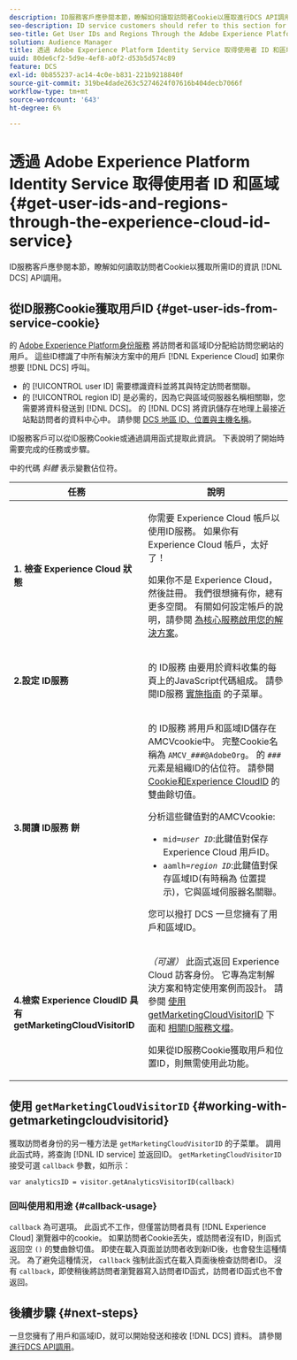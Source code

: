 ```yaml
---
description: ID服務客戶應參閱本節，瞭解如何讀取訪問者Cookie以獲取進行DCS API調用所需的ID。
seo-description: ID service customers should refer to this section for information on how to read the visitor cookie for the IDs required to make DCS API calls.
seo-title: Get User IDs and Regions Through the Adobe Experience Platform Identity Service
solution: Audience Manager
title: 透過 Adobe Experience Platform Identity Service 取得使用者 ID 和區域
uuid: 80de6cf2-5d9e-4ef8-a0f2-d53b5d574c89
feature: DCS
exl-id: 0b855237-ac14-4c0e-b831-221b9218840f
source-git-commit: 319be4dade263c5274624f07616b404decb7066f
workflow-type: tm+mt
source-wordcount: '643'
ht-degree: 6%

---
```


# 透過 Adobe Experience Platform Identity Service 取得使用者 ID 和區域 {#get-user-ids-and-regions-through-the-experience-cloud-id-service}

ID服務客戶應參閱本節，瞭解如何讀取訪問者Cookie以獲取所需ID的資訊 [!DNL DCS] API調用。

## 從ID服務Cookie獲取用戶ID {#get-user-ids-from-service-cookie}

的 [Adobe Experience Platform身份服務](https://experienceleague.adobe.com/docs/id-service/using/home.html) 將訪問者和區域ID分配給訪問您網站的用戶。 這些ID標識了中所有解決方案中的用戶 [!DNL Experience Cloud] 如果你想要 [!DNL DCS] 呼叫。

* 的 [!UICONTROL user ID] 需要標識資料並將其與特定訪問者關聯。
* 的 [!UICONTROL region ID] 是必需的，因為它與區域伺服器名稱相關聯，您需要將資料發送到 [!DNL DCS]。 的 [!DNL DCS] 將資訊儲存在地理上最接近站點訪問者的資料中心中。 請參閱 [DCS 地區 ID、位置與主機名稱](../../../api/dcs-intro/dcs-api-reference/dcs-regions.md)。

ID服務客戶可以從ID服務Cookie或通過調用函式提取此資訊。 下表說明了開始時需要完成的任務或步驟。

中的代碼 *斜體* 表示變數佔位符。

<table id="table_660EBE1C24DD4FBE9DCE5191836C9135"> 
 <thead> 
  <tr> 
   <th colname="col1" class="entry"> 任務 </th> 
   <th colname="col2" class="entry"> 說明 </th> 
  </tr> 
 </thead>
 <tbody> 
  <tr> 
   <td colname="col1"> <p> <b>1. 檢查 <span class="keyword"> Experience Cloud</span> 狀態</b> </p> </td> 
   <td colname="col2"> <p>你需要 <span class="keyword"> Experience Cloud</span> 帳戶以使用ID服務。 如果你有 <span class="keyword"> Experience Cloud</span> 帳戶，太好了！ </p> <p> 如果你不是 <span class="keyword"> Experience Cloud</span>，然後註冊。 我們很想擁有你，總有更多空間。 有關如何設定帳戶的說明，請參閱 <a href="https://experienceleague.adobe.com/docs/core-services/interface/about-core-services/core-services.html" format="https" scope="external"> 為核心服務啟用您的解決方案</a>。 </p> </td> 
  </tr> 
  <tr> 
   <td colname="col1"> <p> <b>2.設定 <span class="keyword"> ID服務</span></b> </p> </td> 
   <td colname="col2"> <p>的 <span class="keyword"> ID服務</span> 由要用於資料收集的每頁上的JavaScript代碼組成。 請參閱ID服務 <a href="https://experienceleague.adobe.com/docs/id-service/using/implementation/implementation-guides.html" format="https" scope="external"> 實施指南</a> 的子菜單。 </p> </td> 
  </tr> 
  <tr> 
   <td colname="col1"> <p> <b>3.閱讀 <span class="keyword"> ID服務</span> 餅</b> </p> </td> 
   <td colname="col2"> <p>的 <span class="keyword"> ID服務</span> 將用戶和區域ID儲存在AMCVcookie中。 完整Cookie名稱為 <code>AMCV_<i>###</i>@AdobeOrg</code>。 的 <code><i>###</i></code> 元素是組織ID的佔位符。 請參閱 <a href="https://experienceleague.adobe.com/docs/id-service/using/intro/cookies.html" format="https" scope="external"> Cookie和Experience CloudID</a> 的雙曲餘切值。 </p> <p>分析這些鍵值對的AMCVcookie: </p> <p> 
     <ul id="ul_502ECFCDDD084D448B5EDC4E5C0909C1"> 
      <li id="li_662FFA36AC854E699D50A183B161D654"> <code>mid=<i>user ID</i></code>:此鍵值對保存 <span class="keyword"> Experience Cloud</span> 用戶ID。 </li> 
      <li id="li_65422233187B4217B50DC52DBD58F404"> <code>aamlh=<i>region ID</i></code>:此鍵值對保存區域ID(有時稱為 <span class="term"> 位置提示</span>)，它與區域伺服器名關聯。 </li> 
     </ul> </p> <p>您可以撥打 <span class="wintitle"> DCS</span> 一旦您擁有了用戶和區域ID。 </p> </td> 
  </tr> 
  <tr> 
   <td colname="col1"> <p> <b>4.檢索 <span class="keyword"> Experience CloudID</span> 具有getMarketingCloudVisitorID</b> </p> </td> 
   <td colname="col2"> <p><i>（可選）</i> 此函式返回 <span class="keyword"> Experience Cloud</span> 訪客身份。 它專為定制解決方案和特定使用案例而設計。 請參閱 <a href="../../../api/dcs-intro/dcs-s2s/dcs-mcid-ids.md#working-with-getmarketingcloudvisitorid"> 使用getMarketingCloudVisitorID</a> 下面和 <a href="https://experienceleague.adobe.com/docs/id-service/using/id-service-api/methods/getmcvid.html" format="https" scope="external"> 相關ID服務文檔</a>。 </p> <p>如果從ID服務Cookie獲取用戶和位置ID，則無需使用此功能。 </p> </td> 
  </tr> 
 </tbody> 
</table>

## 使用 `getMarketingCloudVisitorID` {#working-with-getmarketingcloudvisitorid}

獲取訪問者身份的另一種方法是 `getMarketingCloudVisitorID` 的子菜單。 調用此函式時，將查詢 [!DNL ID service] 並返回ID。 `getMarketingCloudVisitorID` 接受可選 `callback` 參數，如所示：

`var analyticsID = visitor.getAnalyticsVisitorID(callback)`

### 回叫使用和用途 {#callback-usage}

`callback` 為可選項。 此函式不工作，但僅當訪問者具有 [!DNL Experience Cloud] 瀏覽器中的cookie。 如果訪問者Cookie丟失，或訪問者沒有ID，則函式返回空 `()` 的雙曲餘切值。 即使在載入頁面並訪問者收到新ID後，也會發生這種情況。 為了避免這種情況， `callback` 強制此函式在載入頁面後檢查訪問者ID。 沒有 `callback`，即使稍後將訪問者瀏覽器寫入訪問者ID函式，訪問者ID函式也不會返回。

## 後續步驟 {#next-steps}

一旦您擁有了用戶和區域ID，就可以開始發送和接收 [!DNL DCS] 資料。 請參閱 [進行DCS API調用](../../../api/dcs-intro/dcs-s2s/dcs-s2s-calls.md)。
